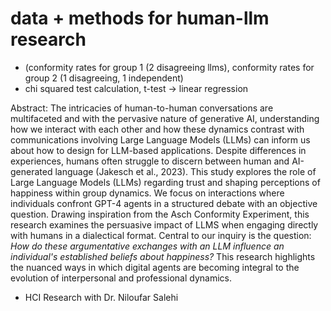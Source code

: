 # data + methods for human-llm research
-  (conformity rates for group 1 (2 disagreeing llms), conformity rates for group 2 (1 disagreeing, 1 independent)
- chi squared test calculation, t-test -> linear regression

Abstract: The intricacies of human-to-human conversations are multifaceted and with the pervasive nature of generative AI, understanding how we interact with each other and how these dynamics contrast with communications involving Large Language Models (LLMs) can inform us about how to design for LLM-based applications. Despite differences in experiences, humans often struggle to discern between human and AI-generated language (Jakesch et al., 2023). This study explores the role of Large Language Models (LLMs) regarding trust and shaping perceptions of happiness within group dynamics. We focus on interactions where individuals confront GPT-4 agents in a structured debate with an objective question. Drawing inspiration from the Asch Conformity Experiment, this research examines the persuasive impact of LLMS when engaging directly with humans in a dialectical format. Central to our inquiry is the question: *How do these argumentative exchanges with an LLM influence an individual's established beliefs about happiness?* This research highlights the nuanced ways in which digital agents are becoming integral to the evolution of interpersonal and professional dynamics.

- HCI Research with Dr. Niloufar Salehi
